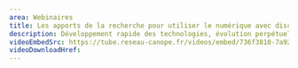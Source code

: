 ```yaml
---
area: Webinaires
title: Les apports de la recherche pour utiliser le numérique avec discernement
description: Développement rapide des technologies, évolution perpétuelle des usages, bouleversement des pratiques avec le confinement en 2020... Tout change très vite ! Comment la recherche scientifique peut-elle aider les enseignants à cerner ce qu'est un usage raisonné et efficient du numérique en classe ? Rencontre avec André Tricot, professeur des universités en psychologie, et Elie Allouche, chef de projet recherche appliquée à la Direction du numérique pour l'éducation.
videoEmbedSrc: https://tube.reseau-canope.fr/videos/embed/736f3810-7a92-4194-89b4-ff27644013e5
videoDownloadHref:
---
```

